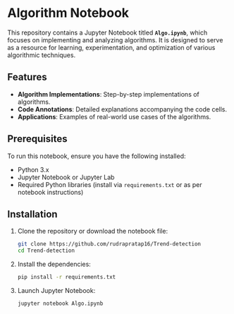 # Algorithm Notebook

This repository contains a Jupyter Notebook titled **`Algo.ipynb`**, which focuses on implementing and analyzing algorithms. It is designed to serve as a resource for learning, experimentation, and optimization of various algorithmic techniques.

## Features

- **Algorithm Implementations**: Step-by-step implementations of algorithms.
- **Code Annotations**: Detailed explanations accompanying the code cells.
- **Applications**: Examples of real-world use cases of the algorithms.

## Prerequisites

To run this notebook, ensure you have the following installed:

- Python 3.x
- Jupyter Notebook or Jupyter Lab
- Required Python libraries (install via `requirements.txt` or as per notebook instructions)

## Installation

1. Clone the repository or download the notebook file:
   ```bash
   git clone https://github.com/rudrapratap16/Trend-detection
   cd Trend-detection
   ```
2. Install the dependencies:
   ```bash
   pip install -r requirements.txt
   ```
3. Launch Jupyter Notebook:
   ```bash
   jupyter notebook Algo.ipynb
   ```

